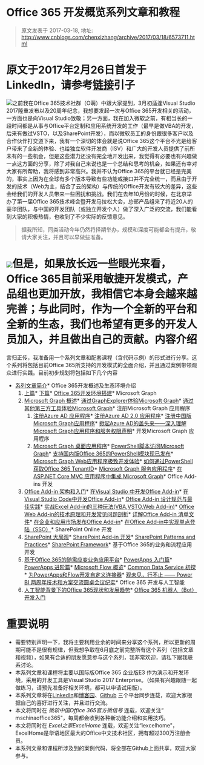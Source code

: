 # Office 365 开发概览系列文章和教程 
> 原文发表于 2017-03-18, 地址: http://www.cnblogs.com/chenxizhang/archive/2017/03/18/6573711.html 


原文于2017年2月26日首发于LinkedIn，请参考[链接](http://www.linkedin.com/pulse/office-365-%E5%BC%80%E5%8F%91%E6%A6%82%E8%A7%88%E7%B3%BB%E5%88%97%E6%96%87%E7%AB%A0%E5%92%8C%E6%95%99%E7%A8%8B-%E5%B8%8C%E7%AB%A0-%E9%99%88)引子
==

[![](https://github.com/chenxizhang/office365dev/raw/master/docs/images/68747470733a2f2f6d656469612e6c6963646e2e636f6d2f6d70722f6d70722f4141454141514141414141414141795f414141414a47513059544a6859574d344c545979596d59744e474d774e793168595451784c54646b4f5467774e7a4d35593251334d.jpg)](https://github.com/chenxizhang/office365dev/blob/master/docs/images/68747470733a2f2f6d656469612e6c6963646e2e636f6d2f6d70722f6d70722f4141454141514141414141414141795f414141414a47513059544a6859574d344c545979596d59744e474d774e793168595451784c54646b4f5467774e7a4d35593251334d.jpg)之前我在Office 365技术社群（O萌）中跟大家提到，3月初适逢Visual Studio 2017隆重发布以及20周年纪念，我想要发起一次与Office 365开发相关的活动，一方面也是向Visual Studio致敬；另一方面，我在加入微软之前，有相当长的一段时间都是从事与Office平台定制和应用系统开发的工作（最早是做VBA的开发，后来有做过VSTO，以及SharePoint开发），而以微软员工的身份跟很多客户以及合作伙伴打交道下来，我有一个深切的体会就是说Office 365这个平台不光是给客户带来了全新的体验、也给独立软件开发商（ISV）和广大的开发人员提供了前所未有的一些机会，但是这些潜力还没有完全地开发出来，我觉得有必要也有兴趣做一点这方面的分享，除了对我自己来说也是一个总结和思考的机会，如果还有幸对大家有所帮助，我将感到非常高兴。我并不认为Office 365的平台就已经是完美的，事实上因为在全球有多个版本导致有些功能或接口并不完全统一，而且由于开发的技术（Web为主，结合了云的架构）与传统的Office开发有较大的差异，这些会给我们的开发人员带来一些困扰和挑战。我们在去年10月份的时候，在北京举办了第一届Office 365技术峰会暨开发马拉松大会，总部产品组来了将近20人的豪华团队，与中国的开发团队（或独立开发个人）做了深入广泛的交流，我们能看到大家的积极热情，也收到了不少实际的反馈意见。
> 据我所知，同类活动今年仍然将择期举办，规模和深度可能都会有提升，敬请大家关注，并且可以早做些准备。
> 
> 

[![](https://github.com/chenxizhang/office365dev/raw/master/docs/images/68747470733a2f2f6d656469612e6c6963646e2e636f6d2f6d70722f6d70722f4141454141514141414141414141314d414141414a474a6d4f446777596a45794c5455774e4445744e44517a4d7930354e4752694c5455354d6d59794e544a6a4d546c6c59.jpg)](https://github.com/chenxizhang/office365dev/blob/master/docs/images/68747470733a2f2f6d656469612e6c6963646e2e636f6d2f6d70722f6d70722f4141454141514141414141414141314d414141414a474a6d4f446777596a45794c5455774e4445744e44517a4d7930354e4752694c5455354d6d59794e544a6a4d546c6c59.jpg)但是，如果放长远一些眼光来看，Office 365目前采用敏捷开发模式，产品组也更加开放，我相信它本身会越来越完善；与此同时，作为一个全新的平台和全新的生态，我们也希望有更多的开发人员加入，并且做出自己的贡献。内容介绍
====

言归正传，我准备用一个系列文章和配套课程（含代码示例）的形式进行分享。这个系列将包括目前Office 365所支持的开发模式的全面介绍，并且通过案例带领观众进行实践。目前初步规划将包括如下几个内容  


* [系列文章简介](https://github.com/chenxizhang/office365dev/blob/master/README.md)* Office 365开发概述及生态环境介绍
	1. [上篇](https://github.com/chenxizhang/office365dev/blob/master/docs/office365dev-overview-1.md)* [下篇](https://github.com/chenxizhang/office365dev/blob/master/docs/office365dev-overview-2.md)* [Office 365开发环境搭建](https://github.com/chenxizhang/office365dev/blob/master/docs/office365devenv.md)* Microsoft Graph
	1. [Microsoft Graph 概述](https://github.com/chenxizhang/office365dev/blob/master/docs/microsoftgraphoverview.md)* [通过GraphExplorer体验Microsoft Graph](https://github.com/chenxizhang/office365dev/blob/master/docs/graphexplorer.md)* [通过其他第三方工具体验Microsoft Graph](https://github.com/chenxizhang/office365dev/blob/master/docs/graph-tools.md)* 注册Microsoft Graph 应用程序
		1. [注册Azure AD 应用程序](https://github.com/chenxizhang/office365dev/blob/master/docs/applicationregisteration.md)* [注册Azure AD 2.0 应用程序](https://github.com/chenxizhang/office365dev/blob/master/docs/applicationregisteration2.0.md)* [注册中国版Microsoft Graph应用程序](https://github.com/chenxizhang/office365dev/blob/master/docs/chinaoffice365applicationregisteration.md)* [掀起Azure AD的盖头来——深入理解Microsoft Graph应用程序和服务权限声明](https://github.com/chenxizhang/office365dev/blob/master/docs/understandapplication.md)* 开发Microsoft Graph 应用程序
		1. [Microsoft Graph 桌面应用程序](https://github.com/chenxizhang/office365dev/blob/master/docs/desktopapplication.md)* [PowerShell脚本访问Microsoft Graph](https://github.com/chenxizhang/office365dev/blob/master/docs/powershell-application.md)* [支持国内版Office 365的PowerShell模块现已发布](https://github.com/chenxizhang/office365dev/blob/master/docs/powershell-module.md)* [Microsoft Graph Web应用程序极致开发体验](https://github.com/chenxizhang/office365dev/blob/master/docs/webapplication.md)* [如何通过PowerShell获取Office 365 TenantID](https://github.com/chenxizhang/office365dev/blob/master/docs/gettenantid.md)* [Microsoft Graph 服务应用程序](https://github.com/chenxizhang/office365dev/blob/master/docs/deamonapplication.md)* [在ASP.NET Core MVC 应用程序中集成 Microsoft Graph](https://github.com/chenxizhang/office365dev/blob/master/docs/crossplatform.md)* Office Add-ins 开发
	1. [Office Add-in 架构和入门](https://github.com/chenxizhang/office365dev/blob/master/docs/officeaddins.md)* [在Visual Studio 中开发Office Add-in](https://github.com/chenxizhang/office365dev/blob/master/docs/officeaddindev.md)* [在Visual Studio Code中开发Office Add-in](https://github.com/chenxizhang/office365dev/blob/master/docs/vscodetoofficeaddin.md)* [Office Add-in 设计规范与最佳实践](https://github.com/chenxizhang/office365dev/blob/master/docs/officeaddindesignguide.md)* [实战Excel Add-in的三种玩法(VBA,VSTO,Web Add-in)](https://github.com/chenxizhang/office365dev/blob/master/docs/exceladdinsample.md)* [Office Web Add-in的技术原理和开发常见问题剖析](https://github.com/chenxizhang/office365dev/blob/master/docs/exceladdinpractics.md)* [详解Office Add-in 清单文件](https://github.com/chenxizhang/office365dev/blob/master/docs/officeaddinmanifest.md)* [在企业和应用市场发布Office Add-in](https://github.com/chenxizhang/office365dev/blob/master/docs/officeaddinpublish.md)* [在Office Add-in中实现单点登陆（SSO）](https://github.com/chenxizhang/office365dev/blob/master/docs/officeaddinsso.md)* SharePoint Online 开发
	1. [SharePoint 大局观](https://github.com/chenxizhang/office365dev/blob/master/docs/sharepoint.md)* [SharePoint Add-in 开发](https://github.com/chenxizhang/office365dev/blob/master/docs/sharepointaddin.md)* [SharePoint Patterns and Practices](https://github.com/chenxizhang/office365dev/blob/master/docs/sharepointpnp.md)* [SharePoint Framework](https://github.com/chenxizhang/office365dev/blob/master/docs/sharepointframework.md)* 基于Office 365的业务和流程应用开发
	1. [基于Office 365的随需应变业务应用平台](https://github.com/chenxizhang/office365dev/blob/master/docs/officebusinessapp.md)* [PowerApps 入门篇](https://github.com/chenxizhang/office365dev/blob/master/docs/powerapps.md)* [PowerApps 进阶篇](https://github.com/chenxizhang/office365dev/blob/master/docs/powerappsadv.md)* [Microsoft Flow 概览](https://github.com/chenxizhang/office365dev/blob/master/docs/microsoftflow.md)* [Common Data Service 初探](https://github.com/chenxizhang/office365dev/blob/master/docs/commondatamodel.md)* [为PowerApps和Flow开发自定义连接器](https://github.com/chenxizhang/office365dev/blob/master/docs/powerappsconnector.md)* [观未见，行不止 —— Power BI 两周年技术和方案交流圆桌会议纪实](https://github.com/chenxizhang/office365dev/blob/master/docs/powerbi.md)* Office 365 开发与人工智能
	1. [人工智能背景下的Office 365现状和发展趋势](https://github.com/chenxizhang/office365dev/blob/master/docs/officeandai.md)* [Office 365 机器人（Bot）开发入门](https://github.com/chenxizhang/office365dev/blob/master/docs/botframeworkquickstart.md)

  


重要说明
====

* 需要特别声明一下，我将主要利用业余的时间来分享这个系列，所以更新的周期可能不是很有规律，但我想争取在6月底之前完整所有这个系列（包括文章和视频），如果有合适的朋友愿意参与这个系列，我非常欢迎，请私下跟我联系讨论。
* 本系列文章和课程将主要以国际版Office 365 企业版E3 作为演示和开发环境，采用的开发工具是Visual Studio 2017 Enterprise。（如果有兴趣跟随一起做练习，请预先准备好相关环境，都可以申请试用版）。
* 本系列文章将在[LinkedIn](http://www.linkedin.com/in/chenxizhang/)和[博客园](http://www.cnblogs.com/chenxizhang/category/967796.html)、[Github](https://github.com/chenxizhang/office365dev) 三个平台同步连载，欢迎大家根据自己的喜好进行关注，并且进行交流。
* 本文将同时在 *微软中国Office 365官方微信号* 连载，欢迎关注“ mschinaoffice365"，每周都会收到各种新功能介绍和实用技巧。
* 本文将同时在 *Excel之家ExcelHome* 连载，欢迎关注“iexcelhome"，ExcelHome是华语地区最大的Office中文技术社区，拥有超过300万注册会员。
* 本系列文章和课程所涉及到的案例代码，将全部在Github上面共享，欢迎大家参与。














